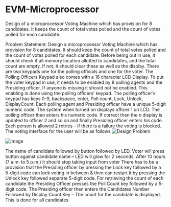 # EVM-Microprocessor
Design of a microprocessor Voting Machine which has provision for 8 candidates. It keeps the count of  total votes polled and the count of votes polled for each candidate.

Problem Statement:
Design a microprocessor Voting Machine which has provision for 8 candidates. It should keep the count of 
total votes polled and the count of votes polled for each candidate.
Before being put in use, it should check if all memory location allotted to candidates, and the total count 
are empty. If not, it should clear these as well as the display. 
There are two keypads one for the polling officials and one for the voter. The Polling Officers Keypad also 
comes with a 16 character LCD Display.
To put the voter keypad in use, it needs to be enabled by 8 polling agents and the Presiding officer. If 
anyone is missing it should not be enabled. 
This enabling is done using the polling officers’ keypad.
The polling officer’s keypad has keys 0-9, backspace, enter, Poll count, Lock, Unlock, DisplayCount.
Each polling agent and Presiding officer have a unique 5-digit numeric code.
The system when turned on displays officer 1 on LCD. The polling officer then enters his numeric code. If 
correct then the n display is updated to officer 2 and so on and finally Presiding officer enters his code. 
Each person is allowed 2 retries – if there is a failure the voting is blocked.
The voting interface for the user will be as follows
![Design Problem](https://user-images.githubusercontent.com/42579315/119333134-26b6b300-bca7-11eb-8825-9035d1c13925.jpg)

![image](https://user-images.githubusercontent.com/42579315/119333032-04bd3080-bca7-11eb-8518-629e26896e3e.png)

The name of candidate followed by button followed by LED. Voter will press button against candidate name – LED will glow for 2 seconds.
After 10 hours (7 a.m. to 5 p.m.) it should stop taking input from voter
There has to be a provision that the Presiding officer by pressing the Lock key followed by a 5-digit code 
can lock voting in between & then can restart it by pressing the Unlock key followed separate 5-digit code. 
For retrieving the count of each candidate the Presiding Officer presses the Poll Count key followed by a 5-
digit code. The Presiding officer then enters the Candidates Number Followed by Display Count Key – The 
count for the candidate is displayed. This is done for all candidates
